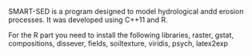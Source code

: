 
SMART-SED is a program designed to model hydrological andd erosion processes. It was developed using C++11 and R.

For the R part you need to install the following libraries,
raster, gstat, compositions, dissever, fields, soiltexture, viridis, psych, latex2exp


